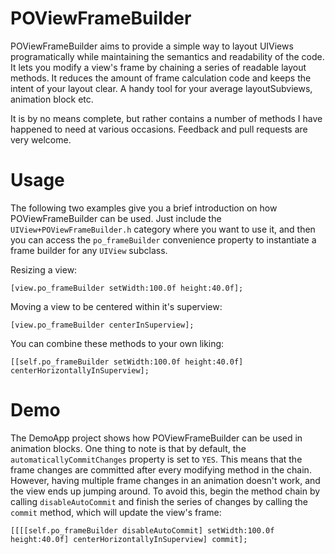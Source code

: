 # POViewFrameBuilder

POViewFrameBuilder aims to provide a simple way to layout UIViews programatically while maintaining the semantics and readability of the code. It lets you modify a view's frame by chaining a series of readable layout methods. It reduces the amount of frame calculation code and keeps the intent of your layout clear. A handy tool for your average layoutSubviews, animation block etc.

It is by no means complete, but rather contains a number of methods I have happened to need at various occasions. Feedback and pull requests are very welcome.

# Usage

The following two examples give you a brief introduction on how POViewFrameBuilder can be used. Just include the `UIView+POViewFrameBuilder.h` category where you want to use it, and then you can access the `po_frameBuilder` convenience property to instantiate a frame builder for any `UIView` subclass.

Resizing a view:

	[view.po_frameBuilder setWidth:100.0f height:40.0f];

Moving a view to be centered within it's superview:

	[view.po_frameBuilder centerInSuperview];

You can combine these methods to your own liking:

	[[self.po_frameBuilder setWidth:100.0f height:40.0f] centerHorizontallyInSuperview];

# Demo

The DemoApp project shows how POViewFrameBuilder can be used in animation blocks. One thing to note is that by default, the `automaticallyCommitChanges` property is set to `YES`. This means that the frame changes are committed after every modifying method in the chain. However, having multiple frame changes in an animation doesn't work, and the view ends up jumping around. To avoid this, begin the method chain by calling `disableAutoCommit` and finish the series of changes by calling the `commit` method, which will update the view's frame:

	[[[[self.po_frameBuilder disableAutoCommit] setWidth:100.0f height:40.0f] centerHorizontallyInSuperview] commit];